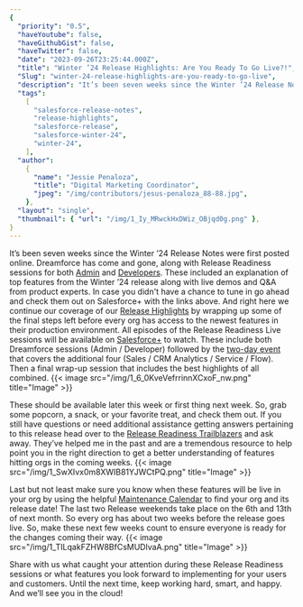 ```yaml
---
{
  "priority": "0.5",
  "haveYoutube": false,
  "haveGithubGist": false,
  "haveTwitter": false,
  "date": "2023-09-26T23:25:44.000Z",
  "title": "Winter ’24 Release Highlights: Are You Ready To Go Live?!",
  "Slug": "winter-24-release-highlights-are-you-ready-to-go-live",
  "description": "It’s been seven weeks since the Winter ’24 Release Notes were first posted online. Dreamforce has come and gone, along with Release Readiness sessions for both Admin and Developers. These included an explanation of top features from the Winter ’24 release along with live demos and Q&amp;A from product experts. In case you didn&#39;t have a chance to tune in go ahead and check them out on Salesforce+ with the links above..",
  "tags":
    [
      "salesforce-release-notes",
      "release-highlights",
      "salesforce-release",
      "salesforce-winter-24",
      "winter-24",
    ],
  "author":
    {
      "name": "Jessie Penaloza",
      "title": "Digital Marketing Coordinator",
      "jpeg": "/img/contributors/jesus-penaloza_88-88.jpg",
    },
  "layout": "single",
  "thumbnail": { "url": "/img/1_Iy_MRwckHxDWiz_OBjqd0g.png" },
}
---
```


It’s been seven weeks since the Winter ’24 Release Notes were first posted online. Dreamforce has come and gone, along with Release Readiness sessions for both [Admin](https://www.salesforce.com/plus/experience/dreamforce_2023/series/administrators_at_dreamforce_2023/episode/episode-s1e3) and [Developers](https://www.salesforce.com/plus/experience/dreamforce_2023/series/developers_at_dreamforce_2023/episode/episode-s1e3). These included an explanation of top features from the Winter ’24 release along with live demos and Q&amp;A from product experts. In case you didn&#39;t have a chance to tune in go ahead and check them out on Salesforce+ with the links above.
And right here we continue our coverage of our [Release Highlights](https://medium.com/creme-de-la-crm/releasehighlights/home) by wrapping up some of the final steps left before every org has access to the newest features in their production environment.
All episodes of the Release Readiness Live sessions will be available on [Salesforce+](https://www.salesforce.com/plus/experience/release_readiness_live/series/release_readiness_live_winter_24) to watch. These include both Dreamforce sessions (Admin / Developer) followed by the [two-day event](https://www.salesforce.com/plus/experience/release_readiness_live) that covers the additional four (Sales / CRM Analytics / Service / Flow). Then a final wrap-up session that includes the best highlights of all combined.
{{< image src="/img/1_6_0KveVefrrinnXCxoF_nw.png" title="Image" >}}

These should be available later this week or first thing next week. So, grab some popcorn, a snack, or your favorite treat, and check them out.
If you still have questions or need additional assistance getting answers pertaining to this release head over to the [Release Readiness Trailblazers](https://trailhead.salesforce.com/trailblazer-community/groups/0F9300000001okuCAA) and ask away. They’ve helped me in the past and are a tremendous resource to help point you in the right direction to get a better understanding of features hitting orgs in the coming weeks.
{{< image src="/img/1_SwXIvx0m8XWIB81YJWCtPQ.png" title="Image" >}}

Last but not least make sure you know when these features will be live in your org by using the helpful [Maintenance Calendar](https://status.salesforce.com/products/all/maintenances) to find your org and its release date! The last two Release weekends take place on the 6th and 13th of next month. So every org has about two weeks before the release goes live. So, make these next few weeks count to ensure everyone is ready for the changes coming their way.
{{< image src="/img/1_TILqakFZHW8BfCsMUDlvaA.png" title="Image" >}}

Share with us what caught your attention during these Release Readiness sessions or what features you look forward to implementing for your users and customers.
Until the next time, keep working hard, smart, and happy. And we’ll see you in the cloud!
